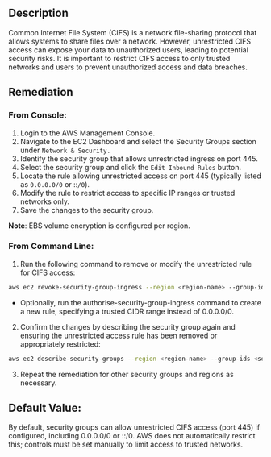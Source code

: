 ## Description

Common Internet File System (CIFS) is a network file-sharing protocol that allows systems to share files over a network. However, unrestricted CIFS access can expose your data to unauthorized users, leading to potential security risks. It is important to restrict CIFS access to only trusted networks and users to prevent unauthorized access and data breaches.

## Remediation

### From Console:

1. Login to the AWS Management Console.
2. Navigate to the EC2 Dashboard and select the Security Groups section under `Network & Security.`
3. Identify the security group that allows unrestricted ingress on port 445.
4. Select the security group and click the `Edit Inbound Rules` button.
5. Locate the rule allowing unrestricted access on port 445 (typically listed as `0.0.0.0/0` or ::`/0`).
6. Modify the rule to restrict access to specific IP ranges or trusted networks only.
7. Save the changes to the security group.

 **Note**: EBS volume encryption is configured per region.

### From Command Line:

1. Run the following command to remove or modify the unrestricted rule for CIFS access:

```bash
aws ec2 revoke-security-group-ingress --region <region-name> --group-id <security-group-id> --protocol tcp --port 445 --cidr 0.0.0.0/0
```

  - Optionally, run the authorise-security-group-ingress command to create a new rule, specifying a trusted CIDR range instead of 0.0.0.0/0.
2. Confirm the changes by describing the security group again and ensuring the unrestricted access rule has been removed or appropriately restricted:

```bash
aws ec2 describe-security-groups --region <region-name> --group-ids <security-group-id> --query "SecurityGroups[*].IpPermissions[?((IpProtocol=='-1') || (FromPort<=\`445\` && ToPort>=\`445\`))].{IpProtocol:IpProtocol,FromPort:FromPort,ToPort:ToPort,CIDRv4:IpRanges[*].CidrIp,CIDRv6:Ipv6Ranges[*].CidrIpv6}"
```

3. Repeat the remediation for other security groups and regions as necessary.

## Default Value:

By default, security groups can allow unrestricted CIFS access (port 445) if configured, including 0.0.0.0/0 or ::/0. AWS does not automatically restrict this; controls must be set manually to limit access to trusted networks.
